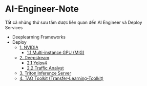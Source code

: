 # AI-Engineer-Note

Tất cả những thứ sưu tầm được liên quan đến AI Engineer và Deploy Services 

- Deeplearning Frameworks
- Deploy
    + [1. NVIDIA](Deploy/NVIDIA)
        + [1.1 Multi-instance GPU (MIG)](Deploy/NVIDIA/docs/multi_instance_gpu.md)
    + [2. Deepstream](Deploy/Deepstream)
        + [2.1 Yolov4](Deploy/Deepstream/sample-yolov4)
        + [2.2 Traffic Analyst](Deploy/Deepstream/sample-ALPR)
    + [3. Triton Inference Server](Deploy/Triton-inference-server)
    + [4. TAO Toolkit (Transfer-Learning-Toolkit)](Deploy/Transfer-Learning-Toolkit)

